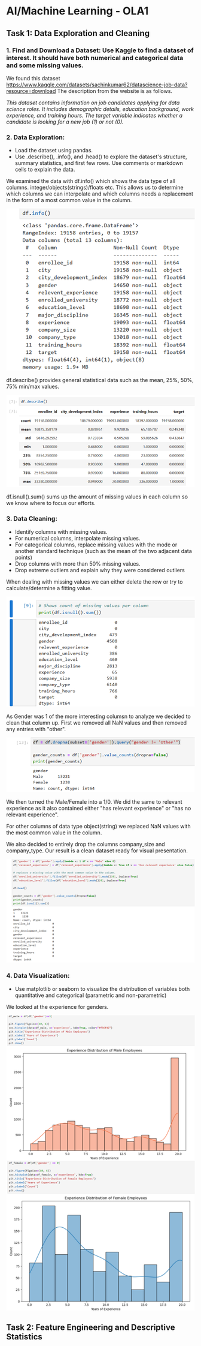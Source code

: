 # AI/Machine Learning - OLA1


## Task 1: Data Exploration and Cleaning

### 1. Find and Download a Dataset: Use Kaggle to find a dataset of interest. It should have both numerical and categorical data and some missing values.

We found this dataset https://www.kaggle.com/datasets/sachinkumar62/datascience-job-data?resource=download The description from the website is as follows.

*This dataset contains information on job candidates applying for data science roles. It includes demographic details, education background, work experience, and training hours. The target variable indicates whether a candidate is looking for a new job (1) or not (0).*

### 2. Data Exploration:
- Load the dataset using pandas.
- Use .describe(), .info(), and .head() to explore the dataset's structure,
summary statistics, and first few rows. Use comments or markdown
cells to explain the data.

We examined the data with df.info() which shows the data type of all columns. integer/objects(strings)/floats etc. This allows us to determine which columns we can interpolate and which columns needs a replacement in the form of a most common value in the column.

![alt text](image-2.png)

df.describe() provides general statistical data such as the mean, 25%, 50%, 75% min/max values.

![alt text](image-1.png)

df.isnull().sum() sums up the amount of missing values in each column so we know where to focus our efforts.



### 3. Data Cleaning:
- Identify columns with missing values.
- For numerical columns, interpolate missing values.
- For categorical columns, replace missing values with the mode or
another standard technique (such as the mean of the two adjacent data
points)
- Drop columns with more than 50% missing values.
- Drop extreme outliers and explain why they were considered outliers

When dealing with missing values we can either delete the row or try to calculate/determine a fitting value.

![alt text](image.png)

As Gender was 1 of the more interesting columsn to analyze we decided to clean that column up. First we removed all NaN values and then removed any entries with "other".

![alt text](image-3.png)

We then turned the Male/Female into a 1/0. We did the same to relevant experience as it also contained either "has relevant experience" or "has no relevant experience".

For other columns of data type object(string) we replaced NaN values with the most common value in the column. 

We also decided to entirely drop the columns company_size and company_type. Our result is a clean dataset ready for visual presentation.

![alt text](image-4.png)

### 4. Data Visualization:
- Use matplotlib or seaborn to visualize the distribution of variables both
quantitative and categorical (parametric and non-parametric)

We looked at the experience for genders. 

![alt text](image-5.png)
![alt text](image-6.png)

## Task 2: Feature Engineering and Descriptive Statistics